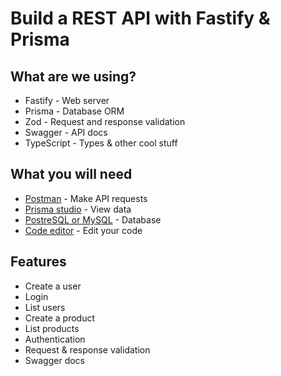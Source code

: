 # Build a REST API with Fastify & Prisma

## What are we using?

-   Fastify - Web server
-   Prisma - Database ORM
-   Zod - Request and response validation
-   Swagger - API docs
-   TypeScript - Types & other cool stuff

## What you will need

-   [Postman](https://www.postman.com/) - Make API requests
-   [Prisma studio](https://www.prisma.io/studio) - View data
-   [PostreSQL or MySQL](https://github.com/tomanagle/awesome-docker-compose) - Database
-   [Code editor](https://code.visualstudio.com/) - Edit your code

## Features

-   Create a user
-   Login
-   List users
-   Create a product
-   List products
-   Authentication
-   Request & response validation
-   Swagger docs
